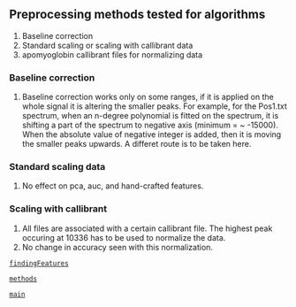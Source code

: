 ## Preprocessing methods tested for algorithms
1. Baseline correction
2. Standard scaling or scaling with callibrant data
2. apomyoglobin callibrant files for normalizing data


### Baseline correction
1. Baseline correction works only on some ranges, if it is applied on the whole signal it is altering the smaller peaks. For example, for the Pos1.txt spectrum, when an n-degree polynomial is fitted on the spectrum, it is shifting a part of the spectrum to negative axis (minimum = ~ -15000). When the absolute value of negative integer is added, then it is moving the smaller peaks upwards. A differet route is to be taken here.

### Standard scaling data
1. No effect on pca, auc, and hand-crafted features.
   
### Scaling with callibrant
1. All files are associated with a certain callibrant file. The highest peak occuring at 10336 has to be used to normalize the data. 
2. No change in accuracy seen with this normalization.





[`findingFeatures`](findingFeatures.md)

[`methods`](methods.md)

[`main`](progress.md)